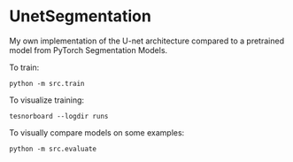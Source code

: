 # UnetSegmentation

My own implementation of the U-net architecture compared to a pretrained model from PyTorch Segmentation Models.

To train:

```python -m src.train```

To visualize training:

```tesnorboard --logdir runs```

To visually compare models on some examples:

```python -m src.evaluate```
